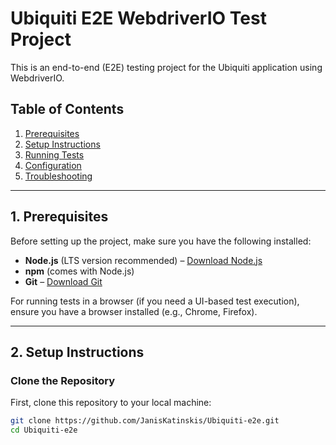 # Ubiquiti E2E WebdriverIO Test Project

This is an end-to-end (E2E) testing project for the Ubiquiti application using WebdriverIO.

## Table of Contents
1. [Prerequisites](#prerequisites)
2. [Setup Instructions](#setup-instructions)
3. [Running Tests](#running-tests)
4. [Configuration](#configuration)
5. [Troubleshooting](#troubleshooting)

---

## 1. Prerequisites

Before setting up the project, make sure you have the following installed:

- **Node.js** (LTS version recommended) – [Download Node.js](https://nodejs.org/)
- **npm** (comes with Node.js)
- **Git** – [Download Git](https://git-scm.com/)

For running tests in a browser (if you need a UI-based test execution), ensure you have a browser installed (e.g., Chrome, Firefox).

---

## 2. Setup Instructions

### Clone the Repository

First, clone this repository to your local machine:

```bash
git clone https://github.com/JanisKatinskis/Ubiquiti-e2e.git
cd Ubiquiti-e2e
